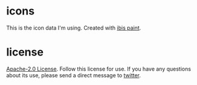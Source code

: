 # icons
This is the icon data I'm using. Created with [ibis paint](https://ibispaint.com/).

# license
[Apache-2.0 License](https://www.apache.org/licenses/LICENSE-2.0). Follow this license for use. If you have any questions about its use, please send a direct message to [twitter](https://twitter.com/risuney).

